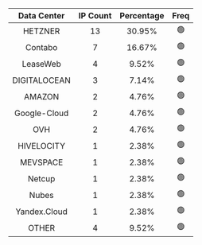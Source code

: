 | Data Center | IP Count | Percentage | Freq |
|:------------:|:--------:|:-----------:|:-----:|
| HETZNER | 13 | 30.95% | 🟢 |
| Contabo | 7 | 16.67% | 🟢 |
| LeaseWeb | 4 | 9.52% | 🟢 |
| DIGITALOCEAN | 3 | 7.14% | 🟢 |
| AMAZON | 2 | 4.76% | 🟢 |
| Google-Cloud | 2 | 4.76% | 🟢 |
| OVH | 2 | 4.76% | 🟢 |
| HIVELOCITY | 1 | 2.38% | 🟢 |
| MEVSPACE | 1 | 2.38% | 🟢 |
| Netcup | 1 | 2.38% | 🟢 |
| Nubes | 1 | 2.38% | 🟢 |
| Yandex.Cloud | 1 | 2.38% | 🟢 |
| OTHER | 4 | 9.52% | 🟢 |